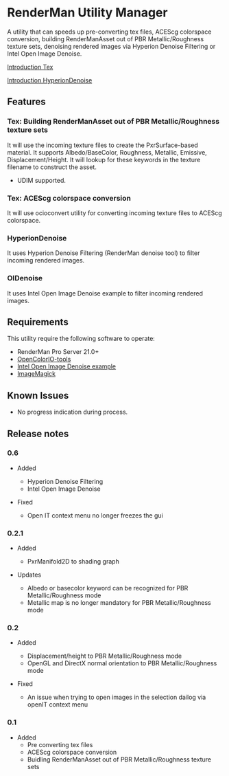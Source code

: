 # RenderMan Utility Manager

A utility that can speeds up pre-converting tex files, ACEScg colorspace conversion, building RenderManAsset out of PBR Metallic/Roughness texture sets, denoising rendered images via Hyperion Denoise Filtering or Intel Open Image Denoise.

[Introduction Tex](https://vimeo.com/364862427)

[Introduction HyperionDenoise](https://vimeo.com/367336236)

## Features

### Tex: Building RenderManAsset out of PBR Metallic/Roughness texture sets

It will use the incoming texture files to create the PxrSurface-based material. It supports Albedo/BaseColor, Roughness, Metallic, Emissive, Displacement/Height. It will lookup for these keywords in the texture filename to construct the asset.
* UDIM supported.

### Tex: ACEScg colorspace conversion

It will use ocioconvert utility for converting incoming texture files to ACEScg colorspace. 

### HyperionDenoise

It uses Hyperion Denoise Filtering (RenderMan denoise tool) to filter incoming rendered images.

### OIDenoise

It uses Intel Open Image Denoise example to filter incoming rendered images.

## Requirements

This utility require the following software to operate:

* RenderMan Pro Server 21.0+
* [OpenColorIO-tools](https://opencolorio.org/userguide/tool_overview.html#ocioconvert)
* [Intel Open Image Denoise example](https://openimagedenoise.github.io/downloads.html)
* [ImageMagick](https://imagemagick.org/script/download.php)

## Known Issues

* No progress indication during process.

## Release notes

### 0.6

* Added
  * Hyperion Denoise Filtering
  * Intel Open Image Denoise
  
* Fixed
  * Open IT context menu no longer freezes the gui

### 0.2.1

* Added
  * PxrManifold2D to shading graph

* Updates
  * Albedo or basecolor keyword can be recognized for PBR Metallic/Roughness mode
  * Metallic map is no longer mandatory for PBR Metallic/Roughness mode

### 0.2

* Added

  * Displacement/height to PBR Metallic/Roughness mode
  * OpenGL and DirectX normal orientation to PBR Metallic/Roughness mode
  
* Fixed
  * An issue when trying to open images in the selection dailog via openIT context menu
  
### 0.1

* Added
  * Pre converting tex files
  * ACEScg colorspace conversion
  * Buidling RenderManAsset out of PBR Metallic/Roughness texture sets
